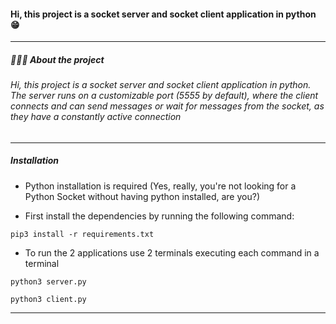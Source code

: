 #### Hi, this project is a socket server and socket client application in python 😁
------------
##### 👨🏻‍💻 About the project
###### Hi, this project is a socket server and socket client application in python. The server runs on a customizable port (5555 by default), where the client connects and can send messages or wait for messages from the socket, as they have a constantly active connection

------------
##### Installation

- Python installation is required (Yes, really, you're not looking for a Python Socket without having python installed, are you?)

- First install the dependencies by running the following command:
```
pip3 install -r requirements.txt
```

- To run the 2 applications use 2 terminals executing each command in a terminal
```
python3 server.py

python3 client.py
```

------------
